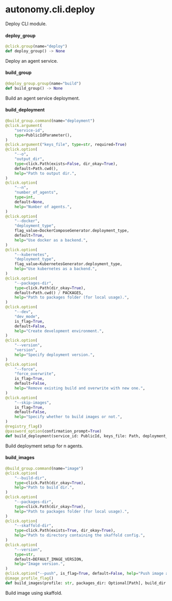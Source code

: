 <a id="autonomy.cli.deploy"></a>

# autonomy.cli.deploy

Deploy CLI module.

<a id="autonomy.cli.deploy.deploy_group"></a>

#### deploy`_`group

```python
@click.group(name="deploy")
def deploy_group() -> None
```

Deploy an agent service.

<a id="autonomy.cli.deploy.build_group"></a>

#### build`_`group

```python
@deploy_group.group(name="build")
def build_group() -> None
```

Build an agent service deployment.

<a id="autonomy.cli.deploy.build_deployment"></a>

#### build`_`deployment

```python
@build_group.command(name="deployment")
@click.argument(
    "service-id",
    type=PublicIdParameter(),
)
@click.argument("keys_file", type=str, required=True)
@click.option(
    "--o",
    "output_dir",
    type=click.Path(exists=False, dir_okay=True),
    default=Path.cwd(),
    help="Path to output dir.",
)
@click.option(
    "--n",
    "number_of_agents",
    type=int,
    default=None,
    help="Number of agents.",
)
@click.option(
    "--docker",
    "deployment_type",
    flag_value=DockerComposeGenerator.deployment_type,
    default=True,
    help="Use docker as a backend.",
)
@click.option(
    "--kubernetes",
    "deployment_type",
    flag_value=KubernetesGenerator.deployment_type,
    help="Use kubernetes as a backend.",
)
@click.option(
    "--packages-dir",
    type=click.Path(dir_okay=True),
    default=Path.cwd() / PACKAGES,
    help="Path to packages folder (for local usage).",
)
@click.option(
    "--dev",
    "dev_mode",
    is_flag=True,
    default=False,
    help="Create development environment.",
)
@click.option(
    "--version",
    "version",
    help="Specify deployment version.",
)
@click.option(
    "--force",
    "force_overwrite",
    is_flag=True,
    default=False,
    help="Remove existing build and overwrite with new one.",
)
@click.option(
    "--skip-images",
    is_flag=True,
    default=False,
    help="Specify whether to build images or not.",
)
@registry_flag()
@password_option(confirmation_prompt=True)
def build_deployment(service_id: PublicId, keys_file: Path, deployment_type: str, output_dir: Path, packages_dir: Path, dev_mode: bool, force_overwrite: bool, registry: str, number_of_agents: Optional[int] = None, password: Optional[str] = None, version: Optional[str] = None, skip_images: bool = False) -> None
```

Build deployment setup for n agents.

<a id="autonomy.cli.deploy.build_images"></a>

#### build`_`images

```python
@build_group.command(name="image")
@click.option(
    "--build-dir",
    type=click.Path(dir_okay=True),
    help="Path to build dir.",
)
@click.option(
    "--packages-dir",
    type=click.Path(dir_okay=True),
    help="Path to packages folder (for local usage).",
)
@click.option(
    "--skaffold-dir",
    type=click.Path(exists=True, dir_okay=True),
    help="Path to directory containing the skaffold config.",
)
@click.option(
    "--version",
    type=str,
    default=DEFAULT_IMAGE_VERSION,
    help="Image version.",
)
@click.option("--push", is_flag=True, default=False, help="Push image after build.")
@image_profile_flag()
def build_images(profile: str, packages_dir: Optional[Path], build_dir: Optional[Path], skaffold_dir: Optional[Path], version: str, push: bool) -> None
```

Build image using skaffold.

